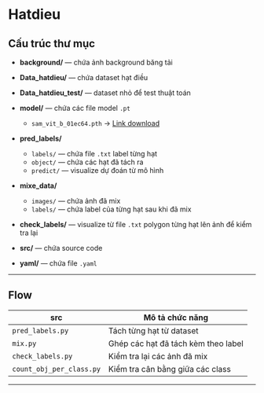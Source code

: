 # Hatdieu

## Cấu trúc thư mục

- **background/** — chứa ảnh background băng tải  
- **Data_hatdieu/** — chứa dataset hạt điều  
- **Data_hatdieu_test/** — dataset nhỏ để test thuật toán  

- **model/** — chứa các file model `.pt`  
  - `sam_vit_b_01ec64.pth` → [Link download](https://drive.google.com/file/d/1E9LgfKnAEFQ5f5bxvexcf4IlhpLdOlqy/view?usp=sharing)

- **pred_labels/**  
  - `labels/` — chứa file `.txt` label từng hạt  
  - `object/` — chứa các hạt đã tách ra  
  - `predict/` — visualize dự đoán từ mô hình  

- **mixe_data/**  
  - `images/` — chứa ảnh đã mix  
  - `labels/` — chứa label của từng hạt sau khi đã mix  

- **check_labels/** — visualize từ file `.txt` polygon từng hạt lên ảnh để kiểm tra lại  
- **src/** — chứa source code  
- **yaml/** — chứa file `.yaml`

---

## Flow

| src | Mô tả chức năng |
|------|------------------|
| `pred_labels.py` | Tách từng hạt từ dataset |
| `mix.py` | Ghép các hạt đã tách kèm theo label |
| `check_labels.py` | Kiểm tra lại các ảnh đã mix |
| `count_obj_per_class.py` | Kiểm tra cân bằng giữa các class |

---
